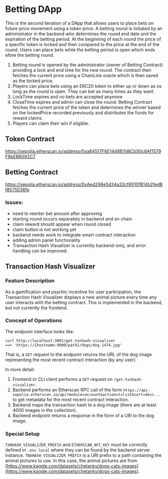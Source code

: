 # Betting DApp
This is the second iteration of a DApp that allows users to place bets on future price movement using a token price. A betting round is initiated by an administrator in the backend who determines the round end date and the expiration of the betting period. At the beginning of each round the price of a specific token is locked and then compared to the price at the end of the round. Users can place bets while the betting period is open which ends efore the betting round. 

1. Betting round is opened by the administrator (owner of Betting Contract) providing a lock and end time for the new round. The contract then fetches the current price using a ChainLink oracle which is then saved as the locked price.
2. Players can place bets using an ERC20 token to either up or down as os long as the round is open. They can bet as many times as they want.
3. LockTime expires and no bets are accepted anymore
4. CloseTime expires and admin can close the round. Betting Contract fetches the current price of the token and determines the winner based on the lockedPrice recorded previously and distributes the funds for reward claims.
5. Players can claim their win if eligible.

## Token Contract
https://sepolia.etherscan.io/address/0xa84517F6E1448B7d6Cb50c8Af1579F8bEB6092C7

## Betting Contract
https://sepolia.etherscan.io/address/0xAed298e5d34a32cf6510fB14b2fedBf8575536fe

### Issues:
- need to reenter bet amount after approving
- starting round occurs separately in backend and on chain
- claim reward should appear when round closed
- claim button is not working yet
- backend needs work to integrate smart contract interaction
- adding admin panel functionality
- Transaction Hash Visualizer is currently backend-only, and error handling can be improved.

## Transaction Hash Visualizer
### Feature Description
As a gamification and psychic incentive for user participation, the Transaction Hash Visualizer displays a new animal picture every time any user interacts with the betting contract. This is implemented in the backend, but not currently the frontend.

### Concept of Operations
The endpoint interface looks like:
```
curl http://localhost:3001/get-txnhash-visualizer
==> 'https://{hostname:9000/path}/dogs/dog.1474.jpg'
```
That is, a `GET` request to the endpoint returns the URL of the dog image representing the most recent contract interaction (by any user).

In more detail:
1. Frontend or CLI client performs a `GET` request on `/get-txnhash-visualizer`.
2. Backend performs an Etherscan RPC call of the form
`https://api-sepolia.etherscan.io/api?module=account&action=txlist&sort=desc...` to get metadata for the most recent contract interaction.
3. Backend maps the transaction hash to a dog image (there are at least 4000  images in the collection).
4. Backend endpoint returns a response in the form of a URI to the dog image.

### Special Setup
`TXNHASH_VISUALIZER_PREFIX` and `ETHERSCAN_API_KEY` must be correctly defined in `.env.local` where they can be found by the backend server instance. `TNXHASH_VISUALIZER_PREFIX` is a URI prefix to a path containing the animal pictures to use. In this case, the animal pictures are from [https://www.kaggle.com/datasets/chetankv/dogs-cats-images](https://www.kaggle.com/datasets/chetankv/dogs-cats-images).

